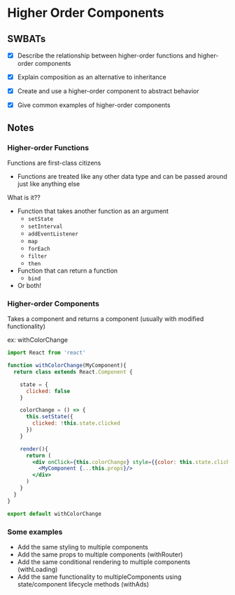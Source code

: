 # Higher Order Components


## SWBATs
- [x] Describe the relationship between higher-order functions and higher-order components
- [x] Explain composition as an alternative to inheritance
- [x] Create and use a higher-order component to abstract behavior
- [x] Give common examples of higher-order components


## Notes

### Higher-order Functions
Functions are first-class citizens
- Functions are treated like any other data type and can be passed around just like anything else

What is it??
- Function that takes another function as an argument
  - `setState`
  - `setInterval`
  - `addEventListener`
  - `map`
  - `forEach`
  - `filter`
  - `then`
- Function that can return a function
  - `bind`
- Or both!


### Higher-order Components

Takes a component and returns a component (usually with modified functionality)

ex: withColorChange

```jsx
import React from 'react'

function withColorChange(MyComponent){
  return class extends React.Component {

    state = {
      clicked: false
    }

    colorChange = () => {
      this.setState({
        clicked: !this.state.clicked
      })
    }

    render(){
      return ( 
        <div onClick={this.colorChange} style={{color: this.state.clicked ? "blue" : "red"}}>
          <MyComponent {...this.props}/>
        </div>
      )
    }
  }
}

export default withColorChange
```

### Some examples

- Add the same styling to multiple components
- Add the same props to multiple components (withRouter)
- Add the same conditional rendering to multiple components (withLoading)
- Add the same functionality to multipleComponents using state/component lifecycle methods (withAds)
